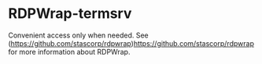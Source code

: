 # RDPWrap-termsrv
Convenient access only when needed.
See (https://github.com/stascorp/rdpwrap)https://github.com/stascorp/rdpwrap for more information about RDPWrap.
